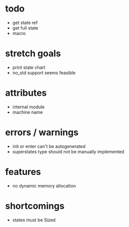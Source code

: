 # todo
- get state ref
- get full state
- macro

# stretch goals
- print state chart
- no_std support seems feasible

# attributes
- internal module
- machine name

# errors / warnings
- init or enter can't be autogenerated
- superstates type should not be manually implemented

# features
- no dynamic memory allocation

# shortcomings
- states must be Sized
